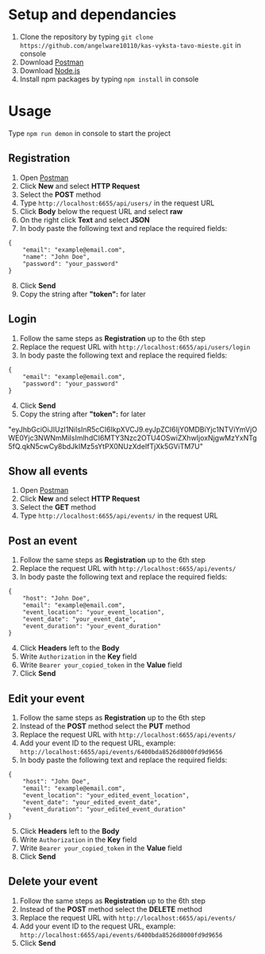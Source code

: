 # Setup and dependancies
1. Clone the repository by typing `git clone https://github.com/angelware10110/kas-vyksta-tavo-mieste.git` in  console
2. Download [Postman](https://www.postman.com/)
3. Download [Node.js](https://nodejs.org/en/)
4. Install npm packages by typing `npm install` in console

# Usage
Type `npm run demon` in console to start the project

## Registration
1. Open [Postman](https://www.postman.com/)
2. Click **New** and select **HTTP Request**
3. Select the **POST** method
4. Type `http://localhost:6655/api/users/` in the request URL
5. Click **Body** below the request URL and select **raw**
6. On the right click **Text** and select **JSON**
7. In body paste the following text and replace the required fields:
```
{
    "email": "example@email.com",
    "name": "John Doe",
    "password": "your_password"
}
```
8. Click **Send**
9. Copy the string after **"token":** for later

## Login
1. Follow the same steps as **Registration** up to the 6th step
2. Replace the request URL with `http://localhost:6655/api/users/login`
3. In body paste the following text and replace the required fields:
```
{
    "email": "example@email.com",
    "password": "your_password"
}
```
4. Click **Send**
5. Copy the string after **"token":** for later

"eyJhbGciOiJIUzI1NiIsInR5cCI6IkpXVCJ9.eyJpZCI6IjY0MDBiYjc1NTViYmVjOWE0Yjc3NWNmMiIsImlhdCI6MTY3Nzc2OTU4OSwiZXhwIjoxNjgwMzYxNTg5fQ.qkN5cwCy8bdJkIMz5sYtPX0NUzXdeIfTjXk5GViTM7U"

## Show all events
1. Open [Postman](https://www.postman.com/)
2. Click **New** and select **HTTP Request**
3. Select the **GET** method
4. Type `http://localhost:6655/api/events/` in the request URL

## Post an event
1. Follow the same steps as **Registration** up to the 6th step
2. Replace the request URL with `http://localhost:6655/api/events/`
3. In body paste the following text and replace the required fields:
```
{
    "host": "John Doe",
    "email": "example@email.com",
    "event_location": "your_event_location",
    "event_date": "your_event_date",
    "event_duration": "your_event_duration"
}
```
4. Click **Headers** left to the **Body**
5. Write `Authorization` in the **Key** field
6. Write `Bearer your_copied_token` in the **Value** field
7. Click **Send**

## Edit your event
1. Follow the same steps as **Registration** up to the 6th step
2. Instead of the **POST** method select the **PUT** method
2. Replace the request URL with `http://localhost:6655/api/events/`
3. Add your event ID to the request URL, example: `http://localhost:6655/api/events/6400bda8526d8000fd9d9656`
4. In body paste the following text and replace the required fields:
```
{
    "host": "John Doe",
    "email": "example@email.com",
    "event_location": "your_edited_event_location",
    "event_date": "your_edited_event_date",
    "event_duration": "your_edited_event_duration"
}
```
5. Click **Headers** left to the **Body**
6. Write `Authorization` in the **Key** field
7. Write `Bearer your_copied_token` in the **Value** field
8. Click **Send**

## Delete your event
1. Follow the same steps as **Registration** up to the 6th step
2. Instead of the **POST** method select the **DELETE** method
2. Replace the request URL with `http://localhost:6655/api/events/`
3. Add your event ID to the request URL, example: `http://localhost:6655/api/events/6400bda8526d8000fd9d9656`
4. Click **Send**